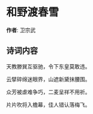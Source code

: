 # 和野渡春雪

**作者**: 卫宗武

## 诗词内容

天教滕巽互驱驰，令下东皇莫敢违。

云擘碎绵迷眼界，山遮新黛抹腰围。

众芳被虐难争巧，二麦呈祥不用祈。

片片吹将入檐幕，佳人错认落梅飞。

